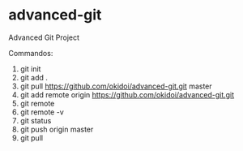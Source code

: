 # advanced-git
Advanced Git Project

Commandos:
1. git init
2. git add .
3. git pull https://github.com/okidoi/advanced-git.git master
4. git add remote origin https://github.com/okidoi/advanced-git.git 
5. git remote 
6. git remote -v
7. git status
8. git push origin master
9. git pull
